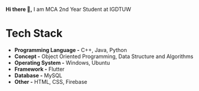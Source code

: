 **Hi there 👋,**  I am  MCA 2nd Year Student at IGDTUW 

# Tech Stack

*   **Programming Language -** C++, Java, Python
*   **Concept -** Object Oriented Programming, Data Structure and Algorithms
*   **Operating System -** Windows, Ubuntu
*   **Framework -** Flutter
*   **Database -** MySQL
*   **Other -** HTML, CSS, Firebase

<!--
**pooja-git11/pooja-git11** is a ✨ _special_ ✨ repository because its `README.md` (this file) appears on your GitHub profile.

Here are some ideas to get you started:

- 🔭 I’m currently working on ...
- 🌱 I’m currently learning ...
- 👯 I’m looking to collaborate on ...
- 🤔 I’m looking for help with ...
- 💬 Ask me about ...
- 📫 How to reach me: ...
- 😄 Pronouns: ...
- ⚡ Fun fact: ...
-->

